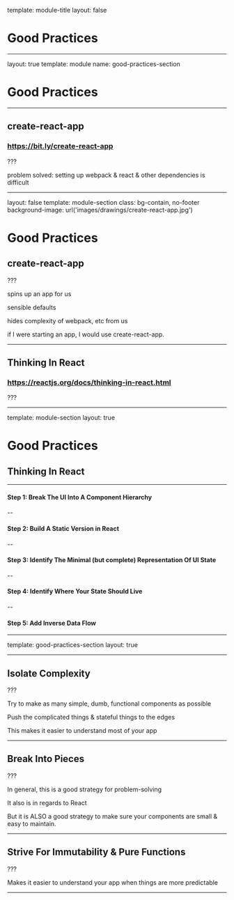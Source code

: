 
template: module-title
layout: false

# Good Practices

---

layout: true
template: module
name: good-practices-section

# Good Practices

---

## create-react-app
### https://bit.ly/create-react-app

???

problem solved: setting up webpack & react & other dependencies is difficult

---
layout: false
template: module-section
class: bg-contain, no-footer
background-image: url('images/drawings/create-react-app.jpg')

# Good Practices
## create-react-app


???

spins up an app for us

sensible defaults

hides complexity of webpack, etc from us

if I were starting an app, I would use create-react-app.

---


## Thinking In React

### https://reactjs.org/docs/thinking-in-react.html

???

---
template: module-section
layout: true
# Good Practices
## Thinking In React

---

#### **Step 1:** Break The UI Into A Component Hierarchy

--

#### **Step 2:** Build A Static Version in React

--

#### **Step 3:** Identify The Minimal (but complete) Representation Of UI State

--

#### **Step 4:** Identify Where Your State Should Live

--

#### **Step 5:** Add Inverse Data Flow

---
template: good-practices-section
layout: true

---

## Isolate Complexity

???

Try to make as many simple, dumb, functional components as possible

Push the complicated things & stateful things to the edges

This makes it easier to understand most of your app

---

## Break Into Pieces

???

In general, this is a good strategy for problem-solving

It also is in regards to React

But it is ALSO a good strategy to make sure your components are small & easy to maintain.

---

## Strive For Immutability & Pure Functions

???

Makes it easier to understand your app when things are more predictable

---
